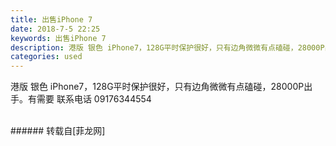 ```yaml
---
title: 出售iPhone 7
date: 2018-7-5 22:25
keywords: 出售iPhone 7
description: 港版 银色 iPhone7，128G平时保护很好，只有边角微微有点磕碰，28000P出手。有需要 联系电话 09176344554
categories: used
---
```

<td class="t_f" id="postmessage_1483460">

港版 银色 iPhone7，128G平时保护很好，只有边角微微有点磕碰，28000P出手。有需要 联系电话 09176344554<br/>
<img alt="" border="0" class="zoom" data-cf-modified-75e75799e7e745ee4f586619-="" file="http://www.flw.ph/data/appbyme/upload/image/201807/05/6bGP5p3Gsifi.jpg" id="aimg_Q17Z9" lazyloadthumb="1" onclick="" onmouseover="" src="http://www.flw.ph/data/appbyme/upload/image/201807/05/6bGP5p3Gsifi.jpg"/><br/>
<br/>
</td>
###### 转载自[菲龙网]